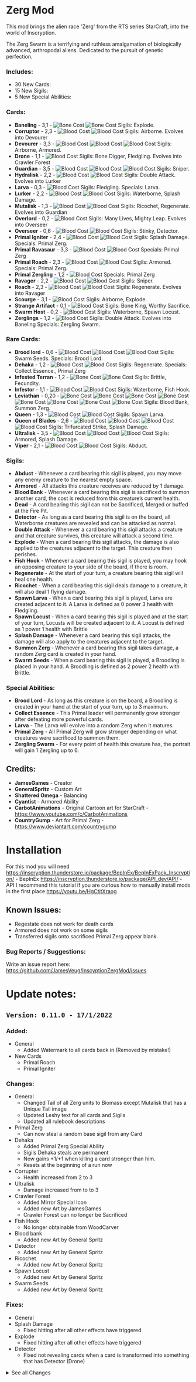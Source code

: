 # Zerg Mod
This mod brings the alien race 'Zerg' from the RTS series StarCraft, into the world of Inscryption.

The Zerg Swarm is a terrifying and ruthless amalgamation of biologically advanced, arthropodal aliens. Dedicated to the pursuit of genetic perfection.

### Includes:
- 30 New Cards:
- 15 New Sigils:
- 5 New Special Abilities:

### Cards:
- **Baneling** - 3,1 - ![Bone Cost](https://raw.githubusercontent.com/JamesVeug/InscyptionReadmeMaker/main/Artwork/Git/cost_bone.png) ![Bone Cost](https://raw.githubusercontent.com/JamesVeug/InscyptionReadmeMaker/main/Artwork/Git/cost_bone.png) Sigils: Explode.
- **Corruptor** - 2,3 - ![Blood Cost](https://raw.githubusercontent.com/JamesVeug/InscyptionReadmeMaker/main/Artwork/Git/cost_blood.png) ![Blood Cost](https://raw.githubusercontent.com/JamesVeug/InscyptionReadmeMaker/main/Artwork/Git/cost_blood.png) Sigils: Airborne. Evolves into Devourer
- **Devourer** - 3,3 - ![Blood Cost](https://raw.githubusercontent.com/JamesVeug/InscyptionReadmeMaker/main/Artwork/Git/cost_blood.png) ![Blood Cost](https://raw.githubusercontent.com/JamesVeug/InscyptionReadmeMaker/main/Artwork/Git/cost_blood.png) ![Blood Cost](https://raw.githubusercontent.com/JamesVeug/InscyptionReadmeMaker/main/Artwork/Git/cost_blood.png) Sigils: Airborne, Armored.
- **Drone** - 1,1 - ![Blood Cost](https://raw.githubusercontent.com/JamesVeug/InscyptionReadmeMaker/main/Artwork/Git/cost_blood.png) Sigils: Bone Digger, Fledgling. Evolves into Crawler Forest
- **Guardian** - 3,5 - ![Blood Cost](https://raw.githubusercontent.com/JamesVeug/InscyptionReadmeMaker/main/Artwork/Git/cost_blood.png) ![Blood Cost](https://raw.githubusercontent.com/JamesVeug/InscyptionReadmeMaker/main/Artwork/Git/cost_blood.png) ![Blood Cost](https://raw.githubusercontent.com/JamesVeug/InscyptionReadmeMaker/main/Artwork/Git/cost_blood.png) Sigils: Sniper.
- **Hydralisk** - 2,2 - ![Blood Cost](https://raw.githubusercontent.com/JamesVeug/InscyptionReadmeMaker/main/Artwork/Git/cost_blood.png) ![Blood Cost](https://raw.githubusercontent.com/JamesVeug/InscyptionReadmeMaker/main/Artwork/Git/cost_blood.png) Sigils: Double Attack. Evolves into Lurker
- **Larva** - 0,3 - ![Blood Cost](https://raw.githubusercontent.com/JamesVeug/InscyptionReadmeMaker/main/Artwork/Git/cost_blood.png) Sigils: Fledgling. Specials: Larva.
- **Lurker** - 2,2 - ![Blood Cost](https://raw.githubusercontent.com/JamesVeug/InscyptionReadmeMaker/main/Artwork/Git/cost_blood.png) ![Blood Cost](https://raw.githubusercontent.com/JamesVeug/InscyptionReadmeMaker/main/Artwork/Git/cost_blood.png) Sigils: Waterborne, Splash Damage.
- **Mutalisk** - 1,3 - ![Blood Cost](https://raw.githubusercontent.com/JamesVeug/InscyptionReadmeMaker/main/Artwork/Git/cost_blood.png) ![Blood Cost](https://raw.githubusercontent.com/JamesVeug/InscyptionReadmeMaker/main/Artwork/Git/cost_blood.png) Sigils: Ricochet, Regenerate. Evolves into Guardian
- **Overlord** - 0,2 - ![Blood Cost](https://raw.githubusercontent.com/JamesVeug/InscyptionReadmeMaker/main/Artwork/Git/cost_blood.png) Sigils: Many Lives, Mighty Leap. Evolves into Overseer
- **Overseer** - 0,6 - ![Blood Cost](https://raw.githubusercontent.com/JamesVeug/InscyptionReadmeMaker/main/Artwork/Git/cost_blood.png) ![Blood Cost](https://raw.githubusercontent.com/JamesVeug/InscyptionReadmeMaker/main/Artwork/Git/cost_blood.png) Sigils: Stinky, Detector.
- **Primal Igniter** - 2,4 - ![Blood Cost](https://raw.githubusercontent.com/JamesVeug/InscyptionReadmeMaker/main/Artwork/Git/cost_blood.png) ![Blood Cost](https://raw.githubusercontent.com/JamesVeug/InscyptionReadmeMaker/main/Artwork/Git/cost_blood.png) Sigils: Splash Damage. Specials: Primal Zerg.
- **Primal Ravasaur** - 3,3 - ![Blood Cost](https://raw.githubusercontent.com/JamesVeug/InscyptionReadmeMaker/main/Artwork/Git/cost_blood.png) ![Blood Cost](https://raw.githubusercontent.com/JamesVeug/InscyptionReadmeMaker/main/Artwork/Git/cost_blood.png) Specials: Primal Zerg
- **Primal Roach** - 2,3 - ![Blood Cost](https://raw.githubusercontent.com/JamesVeug/InscyptionReadmeMaker/main/Artwork/Git/cost_blood.png) ![Blood Cost](https://raw.githubusercontent.com/JamesVeug/InscyptionReadmeMaker/main/Artwork/Git/cost_blood.png) Sigils: Armored. Specials: Primal Zerg.
- **Primal Zergling** - 1,2 - ![Blood Cost](https://raw.githubusercontent.com/JamesVeug/InscyptionReadmeMaker/main/Artwork/Git/cost_blood.png) Specials: Primal Zerg
- **Ravager** - 2,2 - ![Blood Cost](https://raw.githubusercontent.com/JamesVeug/InscyptionReadmeMaker/main/Artwork/Git/cost_blood.png) ![Blood Cost](https://raw.githubusercontent.com/JamesVeug/InscyptionReadmeMaker/main/Artwork/Git/cost_blood.png) Sigils: Sniper.
- **Roach** - 2,3 - ![Blood Cost](https://raw.githubusercontent.com/JamesVeug/InscyptionReadmeMaker/main/Artwork/Git/cost_blood.png) ![Blood Cost](https://raw.githubusercontent.com/JamesVeug/InscyptionReadmeMaker/main/Artwork/Git/cost_blood.png) Sigils: Regenerate. Evolves into Ravager
- **Scourge** - 3,1 - ![Blood Cost](https://raw.githubusercontent.com/JamesVeug/InscyptionReadmeMaker/main/Artwork/Git/cost_blood.png) Sigils: Airborne, Explode.
- **Strange Artifact** - 0,1 - ![Blood Cost](https://raw.githubusercontent.com/JamesVeug/InscyptionReadmeMaker/main/Artwork/Git/cost_blood.png) Sigils: Bone King, Worthy Sacrifice.
- **Swarm Host** - 0,2 - ![Blood Cost](https://raw.githubusercontent.com/JamesVeug/InscyptionReadmeMaker/main/Artwork/Git/cost_blood.png) Sigils: Waterborne, Spawn Locust.
- **Zerglings** - 1,2 - ![Blood Cost](https://raw.githubusercontent.com/JamesVeug/InscyptionReadmeMaker/main/Artwork/Git/cost_blood.png) Sigils: Double Attack. Evolves into Baneling Specials: Zergling Swarm.

### Rare Cards:
- **Brood lord** - 0,6 - ![Blood Cost](https://raw.githubusercontent.com/JamesVeug/InscyptionReadmeMaker/main/Artwork/Git/cost_blood.png) ![Blood Cost](https://raw.githubusercontent.com/JamesVeug/InscyptionReadmeMaker/main/Artwork/Git/cost_blood.png) ![Blood Cost](https://raw.githubusercontent.com/JamesVeug/InscyptionReadmeMaker/main/Artwork/Git/cost_blood.png) Sigils: Swarm Seeds. Specials: Brood Lord.
- **Dehaka** - 1,2 - ![Blood Cost](https://raw.githubusercontent.com/JamesVeug/InscyptionReadmeMaker/main/Artwork/Git/cost_blood.png) ![Blood Cost](https://raw.githubusercontent.com/JamesVeug/InscyptionReadmeMaker/main/Artwork/Git/cost_blood.png) Sigils: Regenerate. Specials: Collect Essence., Primal Zerg
- **Infested Terran** - 1,2 - ![Bone Cost](https://raw.githubusercontent.com/JamesVeug/InscyptionReadmeMaker/main/Artwork/Git/cost_bone.png) ![Bone Cost](https://raw.githubusercontent.com/JamesVeug/InscyptionReadmeMaker/main/Artwork/Git/cost_bone.png) Sigils: Brittle, Fecundity.
- **Infestor** - 1,1 - ![Blood Cost](https://raw.githubusercontent.com/JamesVeug/InscyptionReadmeMaker/main/Artwork/Git/cost_blood.png) ![Blood Cost](https://raw.githubusercontent.com/JamesVeug/InscyptionReadmeMaker/main/Artwork/Git/cost_blood.png) Sigils: Waterborne, Fish Hook.
- **Leviathan** - 0,20 - ![Bone Cost](https://raw.githubusercontent.com/JamesVeug/InscyptionReadmeMaker/main/Artwork/Git/cost_bone.png) ![Bone Cost](https://raw.githubusercontent.com/JamesVeug/InscyptionReadmeMaker/main/Artwork/Git/cost_bone.png) ![Bone Cost](https://raw.githubusercontent.com/JamesVeug/InscyptionReadmeMaker/main/Artwork/Git/cost_bone.png) ![Bone Cost](https://raw.githubusercontent.com/JamesVeug/InscyptionReadmeMaker/main/Artwork/Git/cost_bone.png) ![Bone Cost](https://raw.githubusercontent.com/JamesVeug/InscyptionReadmeMaker/main/Artwork/Git/cost_bone.png) ![Bone Cost](https://raw.githubusercontent.com/JamesVeug/InscyptionReadmeMaker/main/Artwork/Git/cost_bone.png) ![Bone Cost](https://raw.githubusercontent.com/JamesVeug/InscyptionReadmeMaker/main/Artwork/Git/cost_bone.png) ![Bone Cost](https://raw.githubusercontent.com/JamesVeug/InscyptionReadmeMaker/main/Artwork/Git/cost_bone.png) Sigils: Blood Bank, Summon Zerg.
- **Queen** - 1,3 - ![Blood Cost](https://raw.githubusercontent.com/JamesVeug/InscyptionReadmeMaker/main/Artwork/Git/cost_blood.png) ![Blood Cost](https://raw.githubusercontent.com/JamesVeug/InscyptionReadmeMaker/main/Artwork/Git/cost_blood.png) Sigils: Spawn Larva.
- **Queen of Blades** - 2,6 - ![Blood Cost](https://raw.githubusercontent.com/JamesVeug/InscyptionReadmeMaker/main/Artwork/Git/cost_blood.png) ![Blood Cost](https://raw.githubusercontent.com/JamesVeug/InscyptionReadmeMaker/main/Artwork/Git/cost_blood.png) ![Blood Cost](https://raw.githubusercontent.com/JamesVeug/InscyptionReadmeMaker/main/Artwork/Git/cost_blood.png) ![Blood Cost](https://raw.githubusercontent.com/JamesVeug/InscyptionReadmeMaker/main/Artwork/Git/cost_blood.png) Sigils: Trifurcated Strike, Splash Damage.
- **Ultralisk** - 3,5 - ![Blood Cost](https://raw.githubusercontent.com/JamesVeug/InscyptionReadmeMaker/main/Artwork/Git/cost_blood.png) ![Blood Cost](https://raw.githubusercontent.com/JamesVeug/InscyptionReadmeMaker/main/Artwork/Git/cost_blood.png) ![Blood Cost](https://raw.githubusercontent.com/JamesVeug/InscyptionReadmeMaker/main/Artwork/Git/cost_blood.png) Sigils: Armored, Splash Damage.
- **Viper** - 2,1 - ![Blood Cost](https://raw.githubusercontent.com/JamesVeug/InscyptionReadmeMaker/main/Artwork/Git/cost_blood.png) ![Blood Cost](https://raw.githubusercontent.com/JamesVeug/InscyptionReadmeMaker/main/Artwork/Git/cost_blood.png) Sigils: Abduct.

### Sigils:
- **Abduct** - Whenever a card bearing this sigil is played, you may move any enemy creature to the nearest empty space.
- **Armored** - All attacks this creature receives are reduced by 1 damage.
- **Blood Bank** - Whenever a card bearing this sigil is sacrificed to summon another card, the cost is reduced from this creature’s current health.
- **Dead** - A card bearing this sigil can not be Sacrificed, Merged or buffed at the Fire Pit.
- **Detector** - As long as a card bearing this sigil is on the board, all Waterborne creatures are revealed and can be attacked as normal.
- **Double Attack** - Whenever a card bearing this sigil attacks a creature and that creature survives, this creature will attack a second time.
- **Explode** - When a card bearing this sigil attacks, the damage is also applied to the creatures adjacent to the target. This creature then perishes.
- **Fish Hook** - Whenever a card bearing this sigil is played, you may hook an opposing creature to your side of the board, if there is room.
- **Regenerate** - At the start of your turn, a creature bearing this sigil will heal one health.
- **Ricochet** - When a card bearing this sigil deals damage to a creature, it will also deal 1 flying damage.
- **Spawn Larva** - When a card bearing this sigil is played, Larva are created adjacent to it. A Larva is defined as 0 power 3 health with Fledgling.
- **Spawn Locust** - When a card bearing this sigil is played and at the start of your turn, Locusts will be created adjacent to it. A Locust is defined as 1 power 1 health with Brittle
- **Splash Damage** - Whenever a card bearing this sigil attacks, the damage will also apply to the creatures adjacent to the target.
- **Summon Zerg** - Whenever a card bearing this sigil takes damage, a random Zerg card is created in your hand.
- **Swarm Seeds** - When a card bearing this sigil is played, a Broodling is placed in your hand. A Broodling is defined as 2 power 2 health with Brittle.

### Special Abilities:
- **Brood Lord** - As long as this creature is on the board, a Broodling is created in your hand at the start of your turn, up to 3 maximum.
- **Collect Essence** - This Primal leader will permanently grow stronger after defeating more powerful cards.
- **Larva** - The Larva will evolve into a random Zerg when it matures.
- **Primal Zerg** - All Primal Zerg will grow stronger depending on what creatures were sacrificed to summon them.
- **Zergling Swarm** - For every point of health this creature has, the portrait will gain 1 Zergling up to 6.


## Credits:
- **JamesGames** - Creator
- **GeneralSpritz** - Custom Art
- **Shattered Omega** - Balancing
- **Cyantist** - Armored Ability
- **CarbotAnimations** - Original Cartoon art for StarCraft - https://www.youtube.com/c/CarbotAnimations
- **CountryGump** - Art for Primal Zerg - https://www.deviantart.com/countrygump


# Installation
For this mod you will need
https://inscryption.thunderstore.io/package/BepInEx/BepInExPack_Inscryption/ - BepInEx
https://inscryption.thunderstore.io/package/API_dev/API/ - API
I recommend this tutorial if you are curious how to manually install mods in the first place https://youtu.be/HgCtjtXraog


## Known Issues:
- Regestate does not work for death cards
- Armored does not work on some sigils
- Transferred sigils onto sacrificed Primal Zerg appear blank.


### Bug Reports / Suggestions:
Write an issue report here: https://github.com/JamesVeug/InscyptionZergMod/issues



# Update notes:

## `Version: 0.11.0 - 17/1/2022`
### Added:
- General
  - Added Watermark to all cards back in (Removed by mistake!)
- New Cards
  - Primal Roach
  - Primal Igniter

### Changes:
- General
  - Changed Tail of all Zerg units to Biomass except Mutalisk that has a Unique Tail image
  - Updated Leshy text for all cards and Sigils
  - Updated all rulebook descriptions
- Primal Zerg
  - Can now steal a random base sigil from any Card 
- Dehaka
  - Added Primal Zerg Special Ability
  - Sigils Dehaka steals are permanent
  - Now gains +1/+1 when killing a card stronger than him.
  - Resets at the beginning of a run now
- Corrupter
  - Health increased from 2 to 3
- Ultralisk
  - Damage increased from to to 3
- Crawler Forest
    - Added Mirror Special Icon
    - Added new Art by JamesGames
    - Crawler Forest can no longer be Sacrificed
- Fish Hook
    - No longer obtainable from WoodCarver
- Blood bank
    - Added new Art by General Spritz
- Detector
    - Added new Art by General Spritz
- Ricochet
    - Added new Art by General Spritz
- Spawn Locust
    - Added new Art by General Spritz
- Swarm Seeds
    - Added new Art by General Spritz

### Fixes:
- General
- Splash Damage
  - Fixed hitting after all other effects have triggered
- Explode
  - Fixed hitting after all other effects have triggered
- Detector
  - Fixed not revealing cards when a card is transformed into something that has Detector (Drone)

<details>
  <summary>See all Changes</summary>

## `Version: 0.10.0 - 9/1/2022`
### Added:
- Added Primal Zergling
- Added Ravasaur
- Added Primal Zerg Special Ability
- Added Brood Lord Special Ability

### Changes:
- General
  - Changed Tail of all Zerg units to Biomass except Mutalisk that has a Unique Tail image
- Brood lord
  - Now gives 1 Broodling at the start of your turn 
- Guardian
  - Increased Power from 2 to 3
  - Decreased Health from 6 to 5
- Spawn Locust
  - Changed to Place 2 Locust on the board adjacent to the card with this sigil at the start of your turn
- Queen of Blades
  - Removed Regestate ability
  - Added Trifurcated Strike ability
  - Added Splash Damage ability
  - Reduced power from 4 to 2
  - Increased health from 4 to 6
  - Increased blood cost from 3 to 4
- Overlord
  - Added meme eye alternative portrait image
- Hydralisk
  - Added meme eye alternative portrait image
- Drone
  - Replaced Submerge with Evolve
- Locust
  - Increased Health from 1 to 2
- Abduct
  - Can now pull any card to the closest slot.
- Devourer
  - No longer Rare
- Queen
  - Now Rare
- Infested Terran
  - Now Rare
- Spawn Larva
  - No longer accessible from Wood Carver
- Summon Zerg
  - No longer accessible from Wood Carver

### Fixes:
- General
  - Some special abilities triggered twice
  

## `Version: 0.9.0 - 21/12/2021`
### New:
- Added Larva
- Added Larva Special Ability
- Added Summon Zerg Ability
- Added Blood Bank Ability

### Changes:
- General
  - Bumped API dependency from 1.12.0 to 1.13.0
  - Added JSONLoader 1.7.0 dependency
  - All cards now loaded by JSONLoader
  - All sigils now loaded by JSON
  - Updated all Portraits with higher resolution art
  - Special abilities GUID changed to jamesgames.inscryption.zergmod
- Leviathan
  - Reduced Power from 2 to 0
  - Increased Health from 10 to 20
  - Reduced Bone Cost from 10 to 8
  - Removed WhackAMole and Sharp Abilities
  - Added Blood Bank and Summon Zerg Abilities
- Mutalisk
  - Added Regenerate
- Hydralisk
    - Damage reduced from 3 to 2
    - Added Double Attack
- Strange Artifact
  - Can no longer Kill Survivors
- Squirrel
  - Reverted back to normal
- Overlord
  - Removed Fledgling
  - Added Sacrificial
  - Increased Blood from 1 to 2
- Guardian
  - Damage reduced from 4 to 2
  - Added Snipe
- Detector
  - Added new art by General Spritz
- Corrupter
  - Renamed to Corruptor
- Lurker
  - No longer rare

### Fixes:
- General
  - Infester and queen sizes not 114x94
- Viper
  - Correct Emission
- Scourge
  - Fixed Portrait offset
- Ricochet
  - Fixed Ricochet damage not setting to 1


## `Version: 0.8.0 - 5/1/2021`
### New:
- Strange Artifact

### Changes:
- General
  - Added first pass emissions to all cards except Zerglings
  - Removed rare background from cards that are not rare
- Ricochet
  - Can now be blocked by Mighty Leap
- Swarm Host
  - No longer rare. Obtainable from Trader
- Dehaka
  - Blood cost increased from 1 to 2
- Scourge
  - Damage increased to 3 from 1
  - Obtainable now

### Fixes:
- Dehaka
  - Fixed portrait not changing on boot
- Zerglings
  - Fixed portrait not changing when buffing hp at campfire
  - Fixed portrait not changing on boot
- Regestate
  - Fixed HP of egg not accounting for buffed health from fire.


## `Version: 0.7.0 - 2/12/2021`
### New:
- Crawler Forest

### Changes:
- General
  - Updated some Descriptions to be more descriptive
- Lurker
  - Removed Guard Dog Ability
  - Added Splash Damage Ability
- Drone
  - Added Submerge
  - Can now Evolve into Crawler Forest
- Double Attack
  - Can now double attack cards that are created after the initial cards death 
- Abduct
  - Can now be canceled by clicking on an empty slot
- Spawn Larva
  - Added new art by General Spritz
- Armoured
  - Renamed to Armored
- Draw Broodling's
  - Renamed to Swarm Seeds
- Draw Locust's
  - Renamed to Spawn Locust

### Fixes:
- Sometimes Abduct does not wiggle when it can not cast
- Soft lock when sacrificing a card that has the Detector sigil and has revealed submerged cards

## `Version: 0.6.0 - 28/11/2021`
### New:
- Added Collect Essence special ability
- Added Fish Hook ability
- Added Ricochet ability

### Changes:
- General
    - Updated some descriptions
- Dehaka
    - Added Collect Essence special ability
    - Portrait changes as he kills strong units
- Infestor
    - Removed Trifurcated Strike ability
    - Added Fish Hook ability
- Ultralisk
    - Now obtainable after defeating Prospector
- Mutalisk 
    - Health reverted back to 3 from 1
    - Removed Bombard ability 
    - Removed Airborne ability
    - Added Ricochet ability
- Roach
	- Health increased from 2 to 3
- Armoured ability
	- Added new art by General Spritz

### Fixes:
- Splash damage sometimes doesn't hit a
- Fixed Bombard hitting facedown cards



## `Version: 0.5.0 - 26/11/2021`
### New:
- Added Bombard ability

### Changes:
- General
  - Rebalanced drop rates of rare cards
  - Updated some descriptions
- Mutalisk
  - Health Reduced from 3 to 1
  - Regenerate ability removed
  - Bombard ability added
- Infested Terran
  - Bone cost increase from 1 to 2
- Draw Broodling's
  - Reduced cards drawn from 2 to 1
- Draw Locust's
  - Reduced cards drawn from 2 to 1
- Regestate
  - Health of egg now the same as the card it evolves into
  - Total turns to evolve now depends on health of card evolving into
- Double Attack
  - No longer hits face
    - Halved animation
- Devourer
  - Is now Rare
- Guardian
  - Is now Rare
- Ravager
  - Is now Rare
- Lurker
  - Is now Rare
  - Accessible from boss fights

### Fixes:
- Rare cards obtainable from common card map node 
- Splash damage no longer hits face down cards
- Fixed Regestate not having the Fledgling sigil to evolve the egg



## `Version: 0.4.0 - 24/11/2021` 
### New:
- Added Viper - 2,1 with Abduct
- Added Scourge - 1,1 with Explode and Airborne
- Added Corruptor - 2,2 with Airborne. Evolves into Devourer
- Added Devourer - 3,3 with Airborne and Armoured
- Added Guardian - 4,6

- Added Abduct Ability
- Added Detector Ability
- Added Explode Ability

### Changes:
- Infested Terran
	- Removed Blood cost so now its just 1 Bone
- Ravager
	- Renamed from Ravanger to Ravager
- Lurker
	- Removed Burrower ability
	- Added GuardDog ability
- Overlord
	- Removed Airborne ability
	- Added Fledgling ability
- Overseer
	- Removed Reach and Airborne abilities
	- Added Detector and Stinky abilities
- Splash Damage
	- Added new art by General Spritz
- Double Attack
    - No longer hits face

### Fixes:
- Fixed Infested Terran costing 1 Blood and 1 Bone

## `Version: 0.3.0 - 23/11/2021`
### New:
- Added Ravenger - 2,2 with Snipe
- Added Lurker - 2,2 with Submerge and Burrower

- Added Armoured Ability
- Added Splash Ability

- Added Watermark to all Zerg cards

### Changes:
- Bumped API plugin requirement to 1.12.0
- Hydralisk
	- Evolves into a Lurker
- Roach 
	- Evolves into a Ravenger
- Broodlord
	- Health changed to 6 from 4
	- Blood changed to 3 from 2
- Broodling
	- Damage changed to 2 from 1
	- Health changed to 2 from 1
- Queen of Blades 
	- Damage changed to 4 from 3
	- Health changed to 4 from 3
- Ultralisk 
	- No longer accessible from Trader
	- Removed Deathshield ability
	- Added Armoured ability
	- Added Splash Damage ability
- Baneling
	- Removed Trifurcated Strike ability
	- Added Splash Damage ability


## `Version: 0.2.0 - 22/11/2021`
### New:
- Added Drone - 1,1 with Bone digger
- Added Baneling - Rare - 3,1 with Brittle and Trifurcated Strike
- Added Swam Host - Rare - 0,2 with Draw 2 Locusts and Submerge
- Added Locus - 1,1 with Brittle
- Added Broodlord - 0,4 with Draw 2 Broodlings
- Added Bloodling - 1,1 with Brittle
- Added Infested Terran - 1,2 with Brittle and Fecundity
- Added Overseer - 0,6 - Rare with Reach and Airborne
- Added Infestor - 1,1 - Rare with Submerge and Trifurcated Strike
- Added Dehaka - 1,2 - Rare with Regenerate
- Added Leviathan - 2,10 - with Burrower and Sharp
- Added Ultralisk - 2,6 - with Death Shield

- Added Draw Broodlings ability
- Added Draw Locusts ability

### Changes:
- Overlord 
	- Evolves into Overseer
- Zerglings 
	- Evolve into Banelings
	- Portrait now shows how many zerglings as health. Max 6.
- Queen of Blades
	- No longer obtainable from Trader
- Mutalisk
	- Removed Trifurcated Strike
	- Added Regeneration
	- Damage changed to 1 from 2
	- Health changed to 3 from 1
- Double Attack
	- Added new art by General Spritz
- Regeneration
	- Added new art by General Spritz

### Fixes:
- Fixed all zerg card backgrounds showing as Rare



## `Version: 0.1.1 - 19/11/2021`
### New:
- All Zerg cards
    - Now have the Insect Trait
### Changes:
- Mutalisk 
	-	Damage changed to 2 from 3
- Larva 
	- Health reduced back to 1
- Kerrigan 
	- Renamed to Queen of Blades
- Final attack 
	- Renamed to Double Attack
- Touched up some card descriptions
- Touched up some ability dialogue

### Fixes:
- Fixed mod not working due to wrong directory
- Fixed Final attack direct attack animation
- Fixed Final attack sometimes not attacking


## `Version: 0.1.0 - 17/11/2021`
### New:
- Added Zergling - 1,2 with Final attack
- Added Roach - 2,2 with Regenerate
- Added Overlord - 0,4 with Airborne and Mighty Leap
- Added Kerrigan - 3,3 With Regestate
- Added Mutalisk - 3,1 with Airborne and Bifurcated Strike
- Added Queen - 1,3 With Spawn Larva
- Added Hydralisk - 3,2

- Added Regenerate ability
- Added Spawn Larva ability
- Added Final attack ability
- Added Regestate ability

### Changes:
- Squirrel art changed to a Larva

</details>